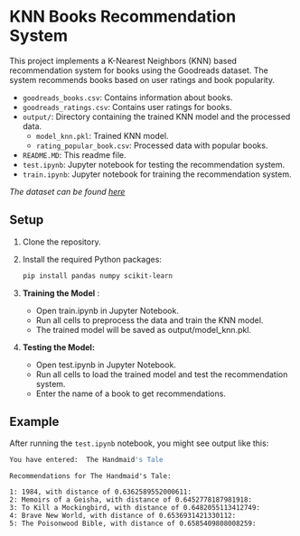 # KNN Books Recommendation System

This project implements a K-Nearest Neighbors (KNN) based recommendation system for books using the Goodreads dataset. The system recommends books based on user ratings and book popularity.


- `goodreads_books.csv`: Contains information about books.
- `goodreads_ratings.csv`: Contains user ratings for books.
- `output/`: Directory containing the trained KNN model and the processed data.
  - `model_knn.pkl`: Trained KNN model.
  - `rating_popular_book.csv`: Processed data with popular books.
- `README.MD`: This readme file.
- `test.ipynb`: Jupyter notebook for testing the recommendation system.
- `train.ipynb`: Jupyter notebook for training the recommendation system.

*The dataset can be found [here](https://drive.google.com/drive/folders/1qo-uUPkys5z-6KKF4cyZ1QRXDieQmvkX?usp=sharing)*

## Setup

1. Clone the repository.
2. Install the required Python packages:
   ```sh
   pip install pandas numpy scikit-learn

   ```

3.  **Training the Model** :
    - Open train.ipynb in Jupyter Notebook.
    - Run all cells to preprocess the data and train the KNN model.
    - The trained model will be saved as output/model_knn.pkl.
4. **Testing the Model:**
    - Open test.ipynb in Jupyter Notebook.
    - Run all cells to load the trained model and test the recommendation system.
    - Enter the name of a book to get recommendations.

## Example

After running the `test.ipynb` notebook, you might see output like this:

```python
You have entered:  The Handmaid's Tale
```

```
Recommendations for The Handmaid's Tale:

1: 1984, with distance of 0.6362589552000611:
2: Memoirs of a Geisha, with distance of 0.6452778187981918:
3: To Kill a Mockingbird, with distance of 0.6482055113412749:
4: Brave New World, with distance of 0.6536931421330112:
5: The Poisonwood Bible, with distance of 0.6585409808008259:

```